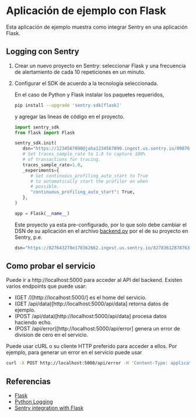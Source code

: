 # Aplicación de ejemplo con Flask

Esta aplicación de ejemplo muestra como integrar Sentry en una aplicación Flask.

## Logging con Sentry

1. Crear un nuevo proyecto en Sentry: seleccionar Flask y una frecuencia de alertamiento de cada 10 repeticiones en un minuto.

1. Configurar el SDK de acuerdo a la tecnología seleccionada. 

   En el caso de Python y Flask instalar los paquetes requeridos,
   
   ```bash
   pip install --upgrade 'sentry-sdk[flask]'
   ```

   y agregar las lineas de código en el proyecto.

   ```python
   import sentry_sdk
   from flask import Flask

   sentry_sdk.init(
      dsn="https://1234567890@jaha1234567890.ingest.us.sentry.io/0987654321",
      # Set traces_sample_rate to 1.0 to capture 100%
      # of transactions for tracing.
      traces_sample_rate=1.0,
      _experiments={
         # Set continuous_profiling_auto_start to True
         # to automatically start the profiler on when
         # possible.
         "continuous_profiling_auto_start": True,
      },
   )

   app = Flask(__name__)
   ```

   Este proyecto ya esta pre-configurado, por lo que solo debe cambiar el DSN de su aplicación en el archivo [backend.py](backend.py) por el de su proyecto en Sentry, p.e.
   
      ```python
      dsn="https://827643278e178362662.ingest.us.sentry.io/82783612878763",
      ```

## Como probar el servicio

Puede ir a http://localhost:5000 para acceder al API del backend. Existen varios endpoints que puede usar:

- (GET /)[http://localhost:5000/] es el home del servicio.
- (GET /api/data)[http://localhost:5000/api/data] retorna datos de ejemplo.
- (POST /api/data)[http://localhost:5000/api/data] procesa datos haciendo echo.
- (POST /api/error)[http://localhost:5000/api/error] genera un error de division de cero en el servicio.

Puede usar cURL o su cliente HTTP preferido para acceder a ellos. Por ejemplo, para generar un error en el servicio puede usar

```bash
curl -X POST http://localhost:5000/api/error -H 'Content-Type: application/json' -d '{"data":"1"}'
```

## Referencias

- [Flask](https://flask.palletsprojects.com/en/stable/)
- [Python Logging](https://docs.python.org/3/library/logging.html)
- [Sentry integration with Flask](https://docs.sentry.io/platforms/python/integrations/flask/)